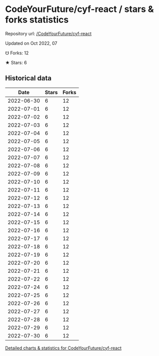 # CodeYourFuture/cyf-react / stars & forks statistics

Repository url: [/CodeYourFuture/cyf-react](https://github.com/CodeYourFuture/cyf-react)

Updated on Oct 2022, 07

☋ Forks: 12

★ Stars: 6

## Historical data
| Date | Stars | Forks |
|------|-------|-------|
| 2022-06-30 | 6 | 12 | 
| 2022-07-01 | 6 | 12 | 
| 2022-07-02 | 6 | 12 | 
| 2022-07-03 | 6 | 12 | 
| 2022-07-04 | 6 | 12 | 
| 2022-07-05 | 6 | 12 | 
| 2022-07-06 | 6 | 12 | 
| 2022-07-07 | 6 | 12 | 
| 2022-07-08 | 6 | 12 | 
| 2022-07-09 | 6 | 12 | 
| 2022-07-10 | 6 | 12 | 
| 2022-07-11 | 6 | 12 | 
| 2022-07-12 | 6 | 12 | 
| 2022-07-13 | 6 | 12 | 
| 2022-07-14 | 6 | 12 | 
| 2022-07-15 | 6 | 12 | 
| 2022-07-16 | 6 | 12 | 
| 2022-07-17 | 6 | 12 | 
| 2022-07-18 | 6 | 12 | 
| 2022-07-19 | 6 | 12 | 
| 2022-07-20 | 6 | 12 | 
| 2022-07-21 | 6 | 12 | 
| 2022-07-22 | 6 | 12 | 
| 2022-07-24 | 6 | 12 | 
| 2022-07-25 | 6 | 12 | 
| 2022-07-26 | 6 | 12 | 
| 2022-07-27 | 6 | 12 | 
| 2022-07-28 | 6 | 12 | 
| 2022-07-29 | 6 | 12 | 
| 2022-07-30 | 6 | 12 | 


[Detailed charts & statistics for CodeYourFuture/cyf-react](https://reviewgithub.com/rep/CodeYourFuture/cyf-react)
